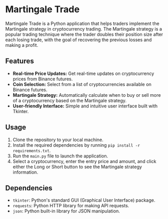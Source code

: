 # Martingale Trade

Martingale Trade is a Python application that helps traders implement the Martingale strategy in cryptocurrency trading. The Martingale strategy is a popular trading technique where the trader doubles their position size after each losing trade, with the goal of recovering the previous losses and making a profit.

## Features

- **Real-time Price Updates:** Get real-time updates on cryptocurrency prices from Binance futures.
- **Coin Selection:** Select from a list of cryptocurrencies available on Binance futures.
- **Martingale Strategy:** Automatically calculate when to buy or sell more of a cryptocurrency based on the Martingale strategy.
- **User-friendly Interface:** Simple and intuitive user interface built with Tkinter.

## Usage

1. Clone the repository to your local machine.
2. Install the required dependencies by running `pip install -r requirements.txt`.
3. Run the `main.py` file to launch the application.
4. Select a cryptocurrency, enter the entry price and amount, and click either the Long or Short button to see the Martingale strategy information.

## Dependencies

- `tkinter`: Python's standard GUI (Graphical User Interface) package.
- `requests`: Python HTTP library for making API requests.
- `json`: Python built-in library for JSON manipulation.


